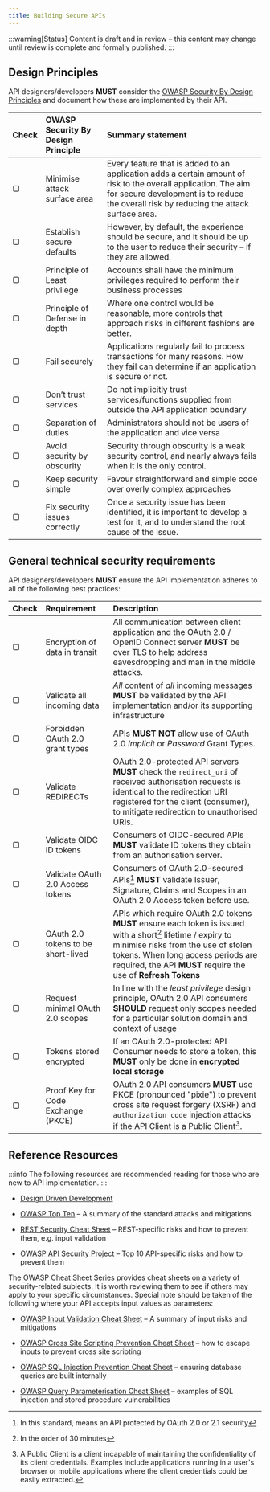 ```yaml
---
title: Building Secure APIs
---
```


:::warning[Status]
Content is draft and in review – this content may change until review is complete and formally published.
:::

## Design Principles

API designers/developers **MUST** consider the [OWASP Security By Design Principles](https://wiki.owasp.org/index.php/Security_by_Design_Principles) and document how these are implemented by their API.

| Check | OWASP Security By Design Principle | Summary statement              |
| :---  | :--------------------------------- | :--------------------------------------------------------------------------------------------------------------------------------------------- |
|   ▢   | Minimise attack surface area       | Every feature that is added to an application adds a certain amount of risk to the overall application. The aim for secure development is to reduce the overall risk by reducing the attack surface area. |
|   ▢   | Establish secure defaults          | However, by default, the experience should be secure, and it should be up to the user to reduce their security – if they are allowed. |
|   ▢   | Principle of Least privilege       | Accounts shall have the minimum privileges required to perform their business processes |
|   ▢   | Principle of Defense in depth      | Where one control would be reasonable, more controls that approach risks in different fashions are better. |
|   ▢   | Fail securely                      | Applications regularly fail to process transactions for many reasons. How they fail can determine if an application is secure or not. |
|   ▢   | Don’t trust services               | Do not implicitly trust services/functions supplied from outside the API application boundary |
|   ▢   | Separation of duties               | Administrators should not be users of the application and vice versa |
|   ▢   | Avoid security by obscurity        | Security through obscurity is a weak security control, and nearly always fails when it is the only control. |
|   ▢   | Keep security simple               | Favour straightforward and simple code over overly complex approaches |
|   ▢   | Fix security issues correctly      | Once a security issue has been identified, it is important to develop a test for it, and to understand the root cause of the issue. |

## General technical security requirements

API designers/developers **MUST** ensure the API implementation adheres to all of the following best practices:

| Check | Requirement | Description                    |
| :---  | :--------------------------------- | :--------------------------------------------------------------------------------------------------------------------------------------------- |
|   ▢   | Encryption of data in transit      | All communication between client application and the OAuth 2.0 / OpenID Connect server **MUST** be over TLS to help address eavesdropping and man in the middle attacks. |
|   ▢   | Validate all incoming data         | *All* content of *all* incoming messages **MUST** be validated by the API implementation and/or its supporting infrastructure |
|   ▢   | Forbidden OAuth 2.0 grant types        | APIs **MUST NOT** allow use of OAuth 2.0 *Implicit* or *Password* Grant Types. |
|   ▢   | Validate REDIRECTs                 | OAuth 2.0-protected API servers **MUST** check the `redirect_uri` of received authorisation requests is identical to the redirection URI registered for the client (consumer), to mitigate redirection to unauthorised URIs. |
|   ▢   | Validate OIDC ID tokens           | Consumers of OIDC-secured APIs **MUST** validate ID tokens they obtain from an authorisation server. |
|   ▢   | Validate OAuth 2.0 Access tokens       | Consumers of OAuth 2.0-secured APIs[^1] **MUST** validate Issuer, Signature, Claims and Scopes in an OAuth 2.0 Access token before use. |
|   ▢   | OAuth 2.0 tokens to be short-lived     | APIs which require OAuth 2.0 tokens **MUST** ensure each token is issued with a short[^2] lifetime / expiry to minimise risks from the use of stolen tokens. When long access periods are required, the API **MUST** require the use of **Refresh Tokens** |
|   ▢   | Request minimal OAuth 2.0 scopes       | In line with the *least privilege* design principle, OAuth 2.0 API consumers **SHOULD** request only scopes needed for a particular solution domain and context of usage |
|   ▢   | Tokens stored encrypted            | If an OAuth 2.0-protected API Consumer needs to store a token, this **MUST** only be done in **encrypted local storage** |
|   ▢   | Proof Key for Code Exchange (PKCE) | OAuth 2.0 API consumers **MUST** use PKCE (pronounced "pixie") to prevent cross site request forgery (XSRF) and `authorization code` injection attacks if the API Client is a Public Client[^3].|

[^1]: In this standard, means an API protected by OAuth 2.0 or 2.1 security
[^2]: In the order of 30 minutes
[^3]: A Public Client is a client incapable of maintaining the confidentiality of its client credentials. Examples include applications running in a user's browser or mobile applications where the client credentials could be easily extracted.

## Reference Resources

:::info
The following resources are recommended reading for those who are new to API implementation.
:::

- [<u>Design Driven Development</u>](../api-development/API%20Design#design-driven-development)

- [<u>OWASP Top Ten</u>](https://owasp.org/www-project-top-ten/) – A
  summary of the standard attacks and mitigations

- [<u>REST Security Cheat
  Sheet</u>](https://cheatsheetseries.owasp.org/cheatsheets/REST_Security_Cheat_Sheet.html)
  – REST-specific risks and how to prevent them, e.g. input validation

- [<u>OWASP API Security
  Project</u>](https://owasp.org/www-project-api-security/) – Top 10
  API-specific risks and how to prevent them

The [<u>OWASP Cheat Sheet
Series</u>](https://cheatsheetseries.owasp.org/index.html) provides
cheat sheets on a variety of security-related subjects. It is worth
reviewing them to see if others may apply to your specific
circumstances. Special note should be taken of the following where
your API accepts input values as parameters:

- [<u>OWASP Input Validation Cheat
  Sheet</u>](https://cheatsheetseries.owasp.org/cheatsheets/Input_Validation_Cheat_Sheet.html)
  – A summary of input risks and mitigations

- [<u>OWASP Cross Site Scripting Prevention Cheat
  Sheet</u>](https://cheatsheetseries.owasp.org/cheatsheets/Cross_Site_Scripting_Prevention_Cheat_Sheet.html)
  – how to escape inputs to prevent cross site scripting

- [<u>OWASP SQL Injection Prevention Cheat
  Sheet</u>](https://cheatsheetseries.owasp.org/cheatsheets/SQL_Injection_Prevention_Cheat_Sheet.html)
  – ensuring database queries are built internally

- [<u>OWASP Query Parameterisation Cheat
  Sheet</u>](https://cheatsheetseries.owasp.org/cheatsheets/Query_Parameterization_Cheat_Sheet.html)
  – examples of SQL injection and stored procedure vulnerabilities
